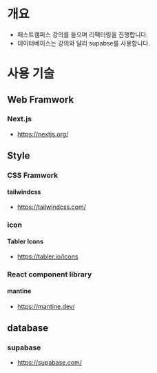 # 개요

- 패스트캠퍼스 강의를 들으며 리팩터링을 진행합니다.
- 데이터베이스는 강의와 달리 supabse를 사용합니다.

# 사용 기술

## Web Framwork

### Next.js

- https://nextjs.org/

## Style

### CSS Framwork

#### tailwindcss

- https://tailwindcss.com/

### icon

#### Tabler Icons

- https://tabler.io/icons

### React component library

#### mantine

- https://mantine.dev/

## database

### supabase

- https://supabase.com/
